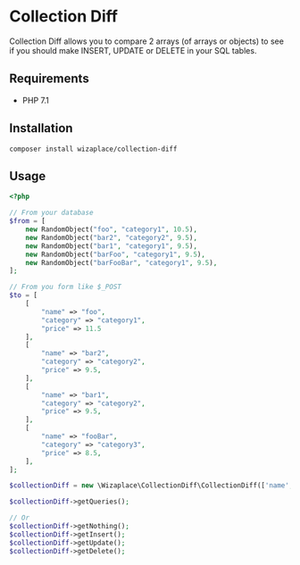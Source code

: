 # Collection Diff

Collection Diff allows you to compare 2 arrays (of arrays or objects) to see if you should make INSERT, UPDATE or DELETE
in your SQL tables.


## Requirements

- PHP 7.1


## Installation

```
composer install wizaplace/collection-diff
```


## Usage

```php
<?php

// From your database
$from = [
    new RandomObject("foo", "category1", 10.5),
    new RandomObject("bar2", "category2", 9.5),
    new RandomObject("bar1", "category1", 9.5),
    new RandomObject("barFoo", "category1", 9.5),
    new RandomObject("barFooBar", "category1", 9.5),
];

// From you form like $_POST
$to = [
    [
        "name" => "foo",
        "category" => "category1",
        "price" => 11.5
    ],
    [
        "name" => "bar2",
        "category" => "category2",
        "price" => 9.5,
    ],
    [
        "name" => "bar1",
        "category" => "category2",
        "price" => 9.5,
    ],
    [
        "name" => "fooBar",
        "category" => "category3",
        "price" => 8.5,
    ],
];

$collectionDiff = new \Wizaplace\CollectionDiff\CollectionDiff(['name', 'category'], $from, $to);

$collectionDiff->getQueries();

// Or
$collectionDiff->getNothing();
$collectionDiff->getInsert();
$collectionDiff->getUpdate();
$collectionDiff->getDelete();
```
